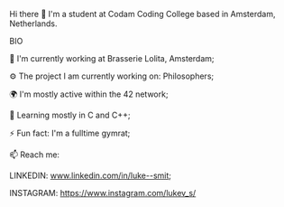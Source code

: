 Hi there 👋
I'm a student at Codam Coding College based in Amsterdam, Netherlands.

BIO

🏢 I'm currently working at Brasserie Lolita, Amsterdam;

⚙️  The project I am currently working on: Philosophers;

🌍 I'm mostly active within the 42 network;

🌱 Learning mostly in C and C++;

⚡️ Fun fact: I'm a fulltime gymrat;

📫 Reach me: 

LINKEDIN: www.linkedin.com/in/luke--smit;

INSTAGRAM: https://www.instagram.com/lukev_s/
